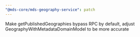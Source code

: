 ```yaml
---
"@mds-core/mds-geography-service": patch
---
```


Make getPublishedGeographies bypass RPC by default, adjust GeographyWithMetadataDomainModel to be more accurate
